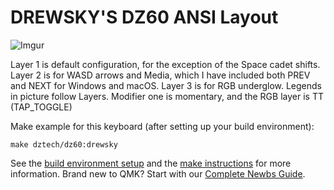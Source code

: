 # **DREWSKY'S DZ60 ANSI Layout**
![Imgur](https://i.imgur.com/v4zVbl7.jpg)


Layer 1 is default configuration, for the exception of the Space cadet shifts. Layer 2 is for WASD arrows and Media, which I have included both PREV and NEXT for Windows and macOS. Layer 3 is for RGB underglow. Legends in picture follow Layers. Modifier one is momentary, and the RGB layer is TT (TAP_TOGGLE)

Make example for this keyboard (after setting up your build environment):

    make dztech/dz60:drewsky

See the [build environment setup](https://docs.qmk.fm/#/getting_started_build_tools) and the [make instructions](https://docs.qmk.fm/#/getting_started_make_guide) for more information. Brand new to QMK? Start with our [Complete Newbs Guide](https://docs.qmk.fm/#/newbs).
